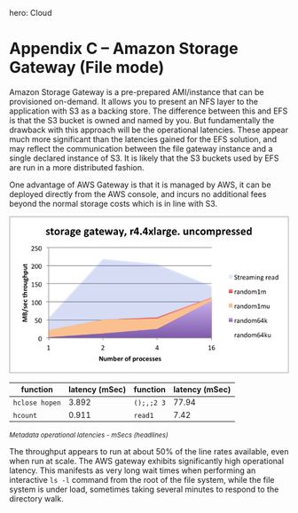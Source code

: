 hero: Cloud

# Appendix C – Amazon Storage Gateway (File mode)

Amazon Storage Gateway is a pre-prepared AMI/instance that can be
provisioned on-demand. It allows you to present an NFS layer to the
application with S3 as a backing store. The difference between this and
EFS is that the S3 bucket is owned and named by you. But fundamentally
the drawback with this approach will be the operational latencies. These
appear much more significant than the latencies gained for the EFS
solution, and may reflect the communication between the file gateway
instance and a single declared instance of S3. It is likely that the S3
buckets used by EFS are run in a more distributed fashion.

One advantage of AWS Gateway is that it is managed by AWS, it can be
deployed directly from the AWS console, and incurs no additional fees
beyond the normal storage costs which is in line with S3.

![](img/media/image31.png)

function       | latency (mSec) | function   | latency (mSec) 
---------------|----------------|------------|---------------
`hclose hopen` | 3.892          | `();,;2 3` | 77.94
`hcount`       | 0.911          | `read1`    | 7.42

<small>_Metadata operational latencies - mSecs (headlines)_</small>

The throughput appears to run at about 50% of the line rates available, even when run at scale. 
The AWS gateway exhibits significantly high operational latency. 
This manifests as very long wait times when performing an interactive `ls -l` command from the root of the file system, while the file system is under load, sometimes taking several minutes to respond to the directory walk.